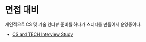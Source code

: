 # 면접 대비

개인적으로 CS 및 기술 인터뷰 준비를 하다가 스터디를 만들어서 운영중이다. 

- [CS and TECH Interview Study](https://github.com/NKLCWDT/cs)
